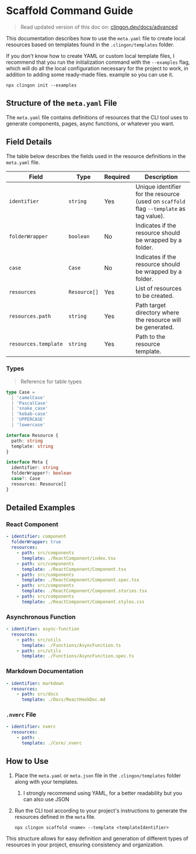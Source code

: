 # Scaffold Command Guide

> Read updated version of this doc on: [clingon.dev/docs/advanced](https://www.clingon.dev/docs/advanced)

This documentation describes how to use the `meta.yaml` file to create local resources based on templates found in the `.clingon/templates` folder.

If you don't know how to create YAML or custom local template files, I recommend that you run the initialization command with the `--examples` flag, which will do all the local configuration necessary for the project to work, in addition to adding some ready-made files. example so you can use it.

```shell
npx clingon init --examples
```

## Structure of the `meta.yaml` File

The `meta.yaml` file contains definitions of resources that the CLI tool uses to generate components, pages, async functions, or whatever you want.

## Field Details

The table below describes the fields used in the resource definitions in the `meta.yaml` file.

| Field                | Type         | Required | Description                                                                             |
| -------------------- | ------------ | -------- | --------------------------------------------------------------------------------------- |
| `identifier`         | `string`     | Yes      | Unique identifier for the resource (used on `scaffold` flag `--template` as tag value). |
| `folderWrapper`      | `boolean`    | No       | Indicates if the resource should be wrapped by a folder.                                |
| `case`               | `Case`       | No       | Indicates if the resource should be wrapped by a folder.                                |
| `resources`          | `Resource[]` | Yes      | List of resources to be created.                                                        |
| `resources.path`     | `string`     | Yes      | Path target directory where the resource will be generated.                             |
| `resources.template` | `string`     | Yes      | Path to the resource template.                                                          |

### Types

> Reference for table types

```ts
type Case =
  | 'camelCase'
  | 'PascalCase'
  | 'snake_case'
  | 'kebab-case'
  | 'UPPERCASE'
  | 'lowercase'

interface Resource {
  path: string
  template: string
}

interface Meta {
  identifier: string
  folderWrapper?: boolean
  case?: Case
  resources: Resource[]
}
```

## Detailed Examples

### React Component

```yaml
- identifier: component
  folderWrapper: true
  resources:
    - path: src/components
      template: ./ReactComponent/index.tsx
    - path: src/components
      template: ./ReactComponent/Component.tsx
    - path: src/components
      template: ./ReactComponent/Component.spec.tsx
    - path: src/components
      template: ./ReactComponent/Component.stories.tsx
    - path: src/components
      template: ./ReactComponent/Component.styles.css
```

### Asynchronous Function

```yaml
- identifier: async-function
  resources:
    - path: src/utils
      template: ./Functions/AsyncFunction.ts
    - path: src/utils
      template: ./Functions/AsyncFunction.spec.ts
```

### Markdown Documentation

```yaml
- identifier: markdown
  resources:
    - path: src/docs
      template: ./Docs/ReactHookDoc.md
```

### `.nvmrc` File

```yaml
- identifier: nvmrc
  resources:
    - path: .
      template: ./Core/.nvmrc
```

## How to Use

1. Place the `meta.yaml` or `meta.json` file in the `.clingon/templates` folder along with your templates.
   1. I strongly recommend using YAML, for a better readability but you can also use JSON
2. Run the CLI tool according to your project's instructions to generate the resources defined in the `meta` file.

   ```shell
   npx clingon scaffold <name> --template <templateIdentifier>
   ```

This structure allows for easy definition and generation of different types of resources in your project, ensuring consistency and organization.
